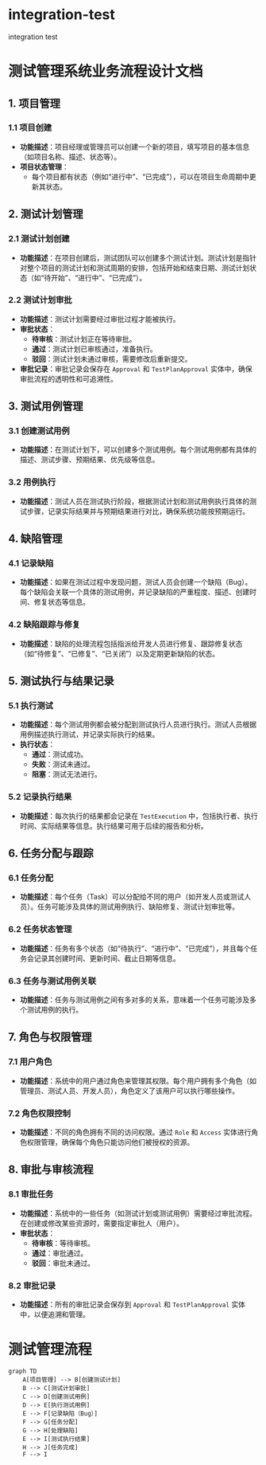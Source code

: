 # integration-test
integration test
# 测试管理系统业务流程设计文档

## 1. 项目管理

### 1.1 项目创建
- **功能描述**：项目经理或管理员可以创建一个新的项目，填写项目的基本信息（如项目名称、描述、状态等）。
- **项目状态管理**：
  - 每个项目都有状态（例如“进行中”、“已完成”），可以在项目生命周期中更新其状态。

## 2. 测试计划管理

### 2.1 测试计划创建
- **功能描述**：在项目创建后，测试团队可以创建多个测试计划。测试计划是指针对整个项目的测试计划和测试周期的安排，包括开始和结束日期、测试计划状态（如“待开始”、“进行中”、“已完成”）。

### 2.2 测试计划审批
- **功能描述**：测试计划需要经过审批过程才能被执行。
- **审批状态**：
  - **待审核**：测试计划正在等待审批。
  - **通过**：测试计划已审核通过，准备执行。
  - **驳回**：测试计划未通过审核，需要修改后重新提交。
- **审批记录**：审批记录会保存在 `Approval` 和 `TestPlanApproval` 实体中，确保审批流程的透明性和可追溯性。

## 3. 测试用例管理

### 3.1 创建测试用例
- **功能描述**：在测试计划下，可以创建多个测试用例。每个测试用例都有具体的描述、测试步骤、预期结果、优先级等信息。

### 3.2 用例执行
- **功能描述**：测试人员在测试执行阶段，根据测试计划和测试用例执行具体的测试步骤，记录实际结果并与预期结果进行对比，确保系统功能按预期运行。

## 4. 缺陷管理

### 4.1 记录缺陷
- **功能描述**：如果在测试过程中发现问题，测试人员会创建一个缺陷（Bug）。每个缺陷会关联一个具体的测试用例，并记录缺陷的严重程度、描述、创建时间、修复状态等信息。

### 4.2 缺陷跟踪与修复
- **功能描述**：缺陷的处理流程包括指派给开发人员进行修复、跟踪修复状态（如“待修复”、“已修复”、“已关闭”）以及定期更新缺陷的状态。

## 5. 测试执行与结果记录

### 5.1 执行测试
- **功能描述**：每个测试用例都会被分配到测试执行人员进行执行。测试人员根据用例描述执行测试，并记录实际执行的结果。
- **执行状态**：
  - **通过**：测试成功。
  - **失败**：测试未通过。
  - **阻塞**：测试无法进行。

### 5.2 记录执行结果
- **功能描述**：每次执行的结果都会记录在 `TestExecution` 中，包括执行者、执行时间、实际结果等信息。执行结果可用于后续的报告和分析。

## 6. 任务分配与跟踪

### 6.1 任务分配
- **功能描述**：每个任务（Task）可以分配给不同的用户（如开发人员或测试人员）。任务可能涉及具体的测试用例执行、缺陷修复、测试计划审批等。

### 6.2 任务状态管理
- **功能描述**：任务有多个状态（如“待执行”、“进行中”、“已完成”），并且每个任务会记录其创建时间、更新时间、截止日期等信息。

### 6.3 任务与测试用例关联
- **功能描述**：任务与测试用例之间有多对多的关系，意味着一个任务可能涉及多个测试用例的执行。

## 7. 角色与权限管理

### 7.1 用户角色
- **功能描述**：系统中的用户通过角色来管理其权限。每个用户拥有多个角色（如管理员、测试人员、开发人员），角色定义了该用户可以执行哪些操作。

### 7.2 角色权限控制
- **功能描述**：不同的角色拥有不同的访问权限。通过 `Role` 和 `Access` 实体进行角色权限管理，确保每个角色只能访问他们被授权的资源。

## 8. 审批与审核流程

### 8.1 审批任务
- **功能描述**：系统中的一些任务（如测试计划或测试用例）需要经过审批流程。在创建或修改某些资源时，需要指定审批人（用户）。
- **审批状态**：
  - **待审核**：等待审核。
  - **通过**：审批通过。
  - **驳回**：审批未通过。

### 8.2 审批记录
- **功能描述**：所有的审批记录会保存到 `Approval` 和 `TestPlanApproval` 实体中，以便追溯和管理。

# 测试管理流程

```mermaid
graph TD
    A[项目管理] --> B[创建测试计划]
    B --> C[测试计划审批]
    C --> D[创建测试用例]
    D --> E[执行测试用例]
    E --> F[记录缺陷（Bug）]
    F --> G[任务分配]
    G --> H[处理缺陷]
    E --> I[测试执行结果]
    H --> J[任务完成]
    F --> I
